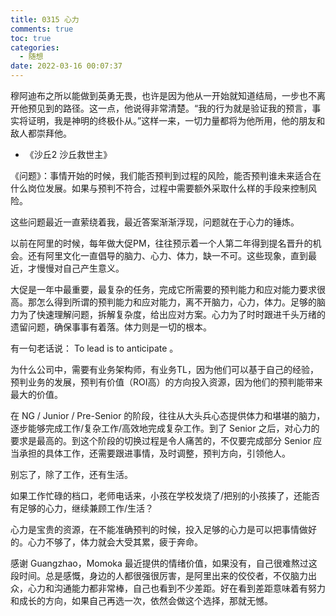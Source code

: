 ```yaml
---
title: 0315 心力
comments: true
toc: true
categories:
  - 随想
date: 2022-03-16 00:07:37
---
```


穆阿迪布之所以能做到英勇无畏，也许是因为他从一开始就知道结局，一步也不离开他预见到的路径。这一点，他说得非常清楚。“我的行为就是验证我的预言，事实将证明，我是神明的终极仆从。”这样一来，一切力量都将为他所用，他的朋友和敌人都崇拜他。

- 《沙丘2 沙丘救世主》

《问题》：事情开始的时候，我们能否预判到过程的风险，能否预判谁未来适合在什么岗位发展。如果与预判不符合，过程中需要额外采取什么样的手段来控制风险。

这些问题最近一直萦绕着我，最近答案渐渐浮现，问题就在于心力的锤炼。

以前在阿里的时候，每年做大促PM，往往预示着一个人第二年得到提名晋升的机会。还有阿里文化一直倡导的脑力、心力、体力，缺一不可。这些现象，直到最近，才慢慢对自己产生意义。

大促是一年中最重要，最复杂的任务，完成它所需要的预判能力和应对能力要求很高。那怎么得到所谓的预判能力和应对能力，离不开脑力，心力，体力。足够的脑力为了快速理解问题，拆解复杂度，给出应对方案。心力为了时时跟进千头万绪的遗留问题，确保事事有着落。体力则是一切的根本。

有一句老话说： To lead is to anticipate 。

为什么公司中，需要有业务架构师，有业务TL，因为他们可以基于自己的经验，预判业务的发展，预判有价值（ROI高）的方向投入资源，因为他们的预判能带来最大的价值。

在 NG / Junior / Pre-Senior 的阶段，往往从大头兵心态提供体力和堪堪的脑力，逐步能够完成工作/复杂工作/高效地完成复杂工作。到了 Senior 之后，对心力的要求是最高的。到这个阶段的切换过程是令人痛苦的，不仅要完成部分 Senior 应当承担的具体工作，还需要跟进事情，及时调整，预判方向，引领他人。

别忘了，除了工作，还有生活。

如果工作忙碌的档口，老师电话来，小孩在学校发烧了/把别的小孩揍了，还能否有足够的心力，继续兼顾工作/生活？

心力是宝贵的资源，在不能准确预判的时候，投入足够的心力是可以把事情做好的。心力不够了，体力就会大受其累，疲于奔命。

感谢 Guangzhao，Momoka 最近提供的情绪价值，如果没有，自己很难熬过这段时间。总是感慨，身边的人都很强很厉害，是阿里出来的佼佼者，不仅脑力出众，心力和沟通能力都非常棒，自己也看到不少差距。好在看到差距意味着有努力和成长的方向，如果自己再选一次，依然会做这个选择，那就无憾。
